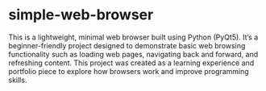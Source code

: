 # simple-web-browser
This is a lightweight, minimal web browser built using Python (PyQt5). It’s a beginner-friendly project designed to demonstrate basic web browsing functionality such as loading web pages, navigating back and forward, and refreshing content.
This project was created as a learning experience and portfolio piece to explore how browsers work and improve programming skills.

